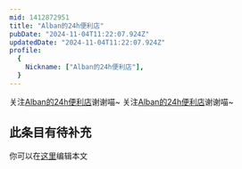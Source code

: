 ```yaml
---
mid: 1412872951
title: "Alban的24h便利店"
pubDate: "2024-11-04T11:22:07.924Z"
updatedDate: "2024-11-04T11:22:07.924Z"
profile:
  {
    Nickname: ["Alban的24h便利店"],
  }
---
```


关注[Alban的24h便利店](https://space.bilibili.com/1412872951)谢谢喵~ 关注[Alban的24h便利店](https://space.bilibili.com/1412872951)谢谢喵~

## 此条目有待补充
你可以在[这里](https://github.com/Yuhanawa/VTuber.ICU/edit/master/src/content/v/Alban的24h便利店/index.md)编辑本文
